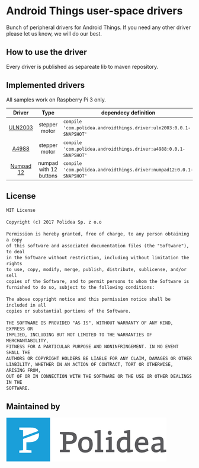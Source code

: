 Android Things user-space drivers
=================================
Bunch of peripheral drivers for Android Things. If you need any other driver please let us know, we will do our best.

How to use the driver
-----------------------
Every driver is published as separeate lib to maven repository. 

Implemented drivers
-----------------------

All samples work on Raspberry Pi 3 only.<br/>

Driver | Type | dependecy definition| usage  
:---:|:---:| --- | ---
[ULN2003](uln2003) | stepper motor| `compile 'com.polidea.androidthings.driver:uln2003:0.0.1-SNAPSHOT'` | [tutorial](https://github.com/Polidea/Polithings/tree/master/uln2003) [sample](https://github.com/Polidea/Polithings/blob/master/app/src/main/kotlin/com/start/bootstrap/example/ULN2003StepperMotorActivity.kt)
[A4988](a4988) | stepper motor| `compile 'com.polidea.androidthings.driver:a4988:0.0.1-SNAPSHOT'` | [tutorial](https://github.com/Polidea/Polithings/tree/master/a4988) [sample](https://github.com/Polidea/Polithings/blob/master/app/src/main/kotlin/com/start/bootstrap/example/A4988StepperMotorActivity.kt)
[Numpad 12](numpad) | numpad with 12 buttons | `compile 'com.polidea.androidthings.driver:numpad12:0.0.1-SNAPSHOT'` | [tutorial](https://github.com/Polidea/Polithings/tree/master/numpad) [sample](https://github.com/Polidea/Polithings/blob/master/app/src/main/kotlin/com/start/bootstrap/MainActivity.kt) 

## License

    MIT License
    
    Copyright (c) 2017 Polidea Sp. z o.o
    
    Permission is hereby granted, free of charge, to any person obtaining a copy
    of this software and associated documentation files (the "Software"), to deal
    in the Software without restriction, including without limitation the rights
    to use, copy, modify, merge, publish, distribute, sublicense, and/or sell
    copies of the Software, and to permit persons to whom the Software is
    furnished to do so, subject to the following conditions:
    
    The above copyright notice and this permission notice shall be included in all
    copies or substantial portions of the Software.
    
    THE SOFTWARE IS PROVIDED "AS IS", WITHOUT WARRANTY OF ANY KIND, EXPRESS OR
    IMPLIED, INCLUDING BUT NOT LIMITED TO THE WARRANTIES OF MERCHANTABILITY,
    FITNESS FOR A PARTICULAR PURPOSE AND NONINFRINGEMENT. IN NO EVENT SHALL THE
    AUTHORS OR COPYRIGHT HOLDERS BE LIABLE FOR ANY CLAIM, DAMAGES OR OTHER
    LIABILITY, WHETHER IN AN ACTION OF CONTRACT, TORT OR OTHERWISE, ARISING FROM,
    OUT OF OR IN CONNECTION WITH THE SOFTWARE OR THE USE OR OTHER DEALINGS IN THE
    SOFTWARE.



## Maintained by

[![Polidea](https://raw.githubusercontent.com/Polidea/Polithings/master/readme/polidea_logo.png "Tailored software services including concept, design, development and testing")](http://www.polidea.com)
